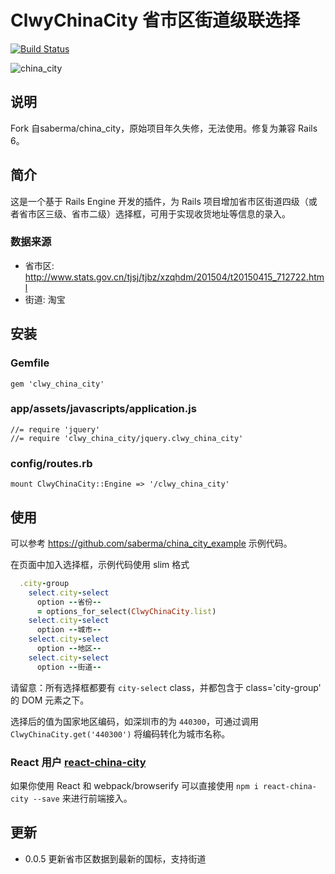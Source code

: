 # ClwyChinaCity 省市区街道级联选择

[![Build Status](https://travis-ci.org/saberma/china_city.png?branch=master)](https://travis-ci.org/saberma/china_city)

![china_city](http://cl.ly/image/3c212i1e3b1T/ScreenFlow.mp4.gif)

## 说明
Fork 自saberma/china_city，原始项目年久失修，无法使用。修复为兼容 Rails 6。

## 简介

这是一个基于 Rails Engine 开发的插件，为 Rails 项目增加省市区街道四级（或者省市区三级、省市二级）选择框，可用于实现收货地址等信息的录入。

### 数据来源

* 省市区: http://www.stats.gov.cn/tjsj/tjbz/xzqhdm/201504/t20150415_712722.html
* 街道: 淘宝

## 安装

### Gemfile

    gem 'clwy_china_city'

### app/assets/javascripts/application.js

    //= require 'jquery'
    //= require 'clwy_china_city/jquery.clwy_china_city'

### config/routes.rb

    mount ClwyChinaCity::Engine => '/clwy_china_city'

## 使用

可以参考 https://github.com/saberma/china_city_example 示例代码。

在页面中加入选择框，示例代码使用 slim 格式

```ruby
  .city-group
    select.city-select
      option --省份--
      = options_for_select(ClwyChinaCity.list)
    select.city-select
      option --城市--
    select.city-select
      option --地区--
    select.city-select
      option --街道--
```

请留意：所有选择框都要有 `city-select` class，并都包含于 class='city-group' 的 DOM 元素之下。

选择后的值为国家地区编码，如深圳市的为 `440300`，可通过调用 `ClwyChinaCity.get('440300')` 将编码转化为城市名称。

### React 用户 [react-china-city](https://github.com/GeekPark/react-china-city)
如果你使用 React 和 webpack/browserify 可以直接使用 `npm i react-china-city --save` 来进行前端接入。

## 更新

* 0.0.5  更新省市区数据到最新的国标，支持街道
